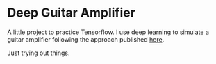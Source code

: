 # Deep Guitar Amplifier 

A little project to practice Tensorflow. I use deep learning to simulate a guitar amplifier following the approach published [here](https://www.mdpi.com/2076-3417/10/3/766/htm).

Just trying out things.
